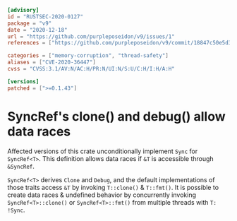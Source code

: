 ```toml
[advisory]
id = "RUSTSEC-2020-0127"
package = "v9"
date = "2020-12-18"
url = "https://github.com/purpleposeidon/v9/issues/1"
references = ["https://github.com/purpleposeidon/v9/commit/18847c50e5d36561cc91c996c3539ddb1eacf6c7"]

categories = ["memory-corruption", "thread-safety"]
aliases = ["CVE-2020-36447"]
cvss = "CVSS:3.1/AV:N/AC:H/PR:N/UI:N/S:U/C:H/I:H/A:H"

[versions]
patched = [">=0.1.43"]
```

# SyncRef's clone() and debug() allow data races

Affected versions of this crate unconditionally implement `Sync` for `SyncRef<T>`.
This definition allows data races if `&T` is accessible through `&SyncRef`.

`SyncRef<T>` derives `Clone` and `Debug`, and the default implementations of those traits access `&T` by invoking `T::clone()` & `T::fmt()`. It is possible to create data races & undefined behavior by concurrently invoking `SyncRef<T>::clone()` or `SyncRef<T>::fmt()` from multiple threads with `T: !Sync`.

